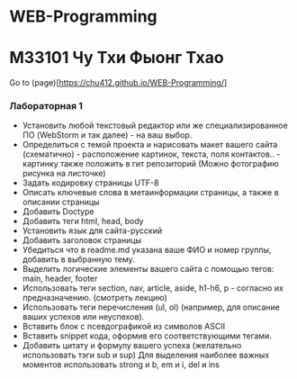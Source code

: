# WEB-Programming
# M33101 Чу Тхи Фыонг Тхао
Go to (page)[https://chu412.github.io/WEB-Programming/]
### Лабораторная 1 
- Установить любой текстовый редактор или же специализированное ПО (WebStorm и так далее) - на ваш выбор.
- Определиться с темой проекта и нарисовать макет вашего сайта (схематично) - расположение картинок, текста, поля контактов.. - картинку также положить в гит репозиторий (Можно фотографию рисунка на листочке)
- Задать кодировку страницы  UTF-8
- Описать ключевые слова в метаинформации страницы, а также в описании страницы
-	Добавить Doctype
- Добавить теги html, head, body
- Установить язык для сайта-русский
- Добавить заголовок страницы
-	Убедиться что в readme.md указана ваше ФИО и номер группы, добавить в выбранную тему.
-	Выделить логические элементы вашего сайта с помощью  тегов: main, header, footer
-	Использовать теги section, nav, article, aside, h1-h6, p - согласно их предназначению. (смотреть лекцию)
-	Использовать теги перечисления (ul, ol) (например, для описание ваших успехов или неуспехов).
-	Вставить блок с псевдографикой из символов ASCII
-	Вставить snippet кода, оформив его соответствующими тегами.
-	Добавить цитату и формулу вашего успеха (желательно использовать тэги sub и sup)
Для выделения наиболее важных моментов использовать strong и b, em и i, del и ins

